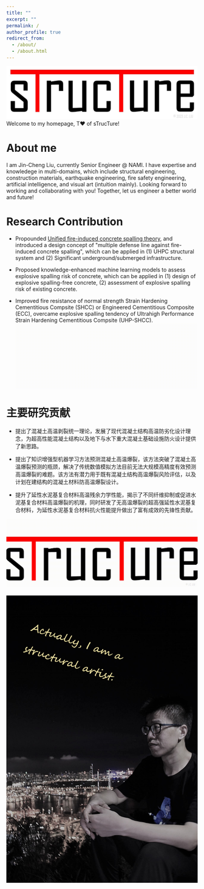 ```yaml
---
title: ""
excerpt: ""
permalink: /
author_profile: true
redirect_from: 
  - /about/
  - /about.html
---
```

![Editing a markdown file for a talk](/images/logo2.jpg)
Welcome to my homepage, T♥ of sTrucTure!

About me
======
I am Jin-Cheng Liu, currently Senior Engineer @ NAMI. I have expertise and knowledege in multi-domains, which include structural engineering, construction materials, earthquake engineering, fire safety engineering, artificial intelligence, and visual art (intuition mainly). Looking forward to working and collaborating with you! Together, let us engineer a better world and future!  




Research Contribution
======
* Propounded [Unified fire-induced concrete spalling theory](https://doi.org/10.1016/j.conbuildmat.2018.06.204), and introduced a design concept of "multiple defense line against fire-induced concrete spalling", which can be applied in (1) UHPC structural system and (2) Significant underground/submerged infrastructure. 

* Proposed knowledge-enhanced machine learning models to assess explosive spalling risk of concrete, which can be applied in (1) design of explosive spalling-free concrete, (2) assessment of explosive spalling risk of existing concrete.

* Improved fire resistance of normal strength Strain Hardening Cementitious Compsite (SHCC) or Engineered Cementitious Composite (ECC), overcame explosive spalling tendency of Ultrahigh Performance Strain Hardening Cementitious Compsite (UHP-SHCC).
![Editing a markdown file for a talk](/images/logo-dynaT.gif)

主要研究贡献
======
* 提出了混凝土高温剥裂统一理论，发展了现代混凝土结构高温防劣化设计理念，为超高性能混凝土结构以及地下与水下重大混凝土基础设施防火设计提供了新思路。

* 提出了知识增强型机器学习方法预测混凝土高温爆裂，该方法突破了混凝土高温爆裂预测的瓶颈，解决了传统数值模拟方法目前无法大规模高精度有效预测高温爆裂的难题。该方法有潜力用于既有混凝土结构高温爆裂风险评估，以及计划在建结构的混凝土材料防高温爆裂设计。

* 提升了延性水泥基复合材料高温残余力学性能，揭示了不同纤维抑制或促进水泥基复合材料高温爆裂的机理，同时研发了无高温爆裂的超高强延性水泥基复合材料，为延性水泥基复合材料抗火性能提升做出了富有成效的先锋性贡献。

![Editing a markdown file for a talk](/images/logo-dyna2.gif)

##### ![Editing a markdown file for a talk](/images/profile.jpg)
